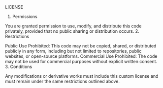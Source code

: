 LICENSE

1. Permissions

You are granted permission to use, modify, and distribute this code privately, provided that no public sharing or distribution occurs.
2. Restrictions

Public Use Prohibited: This code may not be copied, shared, or distributed publicly in any form, including but not limited to repositories, public websites, or open-source platforms.
Commercial Use Prohibited: The code may not be used for commercial purposes without explicit written consent.
3. Conditions

Any modifications or derivative works must include this custom license and must remain under the same restrictions outlined above.
